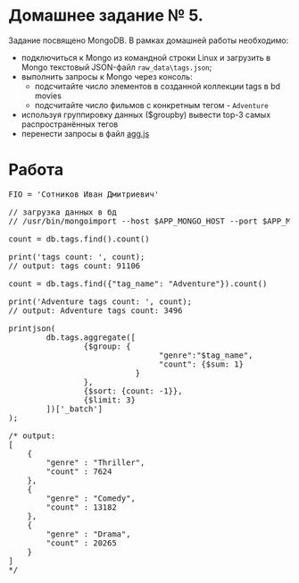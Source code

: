 # Домашнее задание № 5.

Задание посвящено MongoDB. В рамках домашней работы необходимо:

- подключиться к Mongo из командной строки Linux и загрузить в Mongo текстовый JSON-файл `raw_data\tags.json`;
- выполнить запросы к Mongo через консоль:
    - подсчитайте число элементов в созданной коллекции tags в bd movies
    - подсчитайте число фильмов с конкретным тегом - `Adventure`
- используя группировку данных ($groupby) вывести top-3 самых распространённых тегов
- перенести запросы в файл [agg.js](https://github.com/adzhumurat/data_management/blob/master/docker_compose/data_client/app/src/agg.js)
# Работа
<pre>
FIO = 'Сотников Иван Дмитриевич'

// загрузка данных в бд
// /usr/bin/mongoimport --host $APP_MONGO_HOST --port $APP_MONGO_PORT --db movie --collection tags --file /usr/share/data_store/raw_data/tags.json

count = db.tags.find().count()

print('tags count: ', count);
// output: tags count: 91106

count = db.tags.find({"tag_name": "Adventure"}).count()

print('Adventure tags count: ', count);
// output: Adventure tags count: 3496

printjson(
        db.tags.aggregate([
                {$group: {
                                "genre":"$tag_name",
                                "count": {$sum: 1}
                           }
                },
                {$sort: {count: -1}},
                {$limit: 3}
        ])['_batch']
);

/* output:
[
	{
		"genre" : "Thriller",
		"count" : 7624
	},
	{
		"genre" : "Comedy",
		"count" : 13182
	},
	{
		"genre" : "Drama",
		"count" : 20265
	}
]
*/
</pre>
